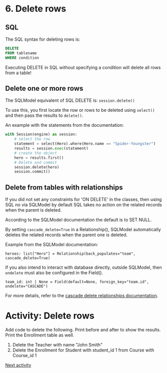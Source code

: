 # 6. Delete rows

## SQL
The SQL syntax for deleting rows is:

```sql
DELETE 
FROM tablename
WHERE condition
```

Executing DELETE in SQL without specifying a condition will delete all rows from a table!

## Delete one or more rows

The SQLModel equivalent of SQL DELETE is: `session.delete()`

To use this, you first locate the row or rows to be deleted using `select()` and then pass the results to `delete()`.

An example with the statements from the documentation:

```python
with Session(engine) as session:
    # select the row
    statement = select(Hero).where(Hero.name == "Spider-Youngster")
    results = session.exec(statement)
    # create the object
    hero = results.first()
    # Delete and commit
    session.delete(hero)
    session.commit()
```

## Delete from tables with relationships

If you did not set any constraints for 'ON DELETE' in the classes, then using SQL no via SQLModel by default SQL takes
no action on the related records when the parent is deleted.

According to the SQLModel documentation the default is to SET NULL.

By setting `cascade_delete=True` in a Relationship(), SQLModel automatically deletes the related records when the parent
one is deleted.

Example from the SQLModel documentation:

`heroes: list["Hero"] = Relationship(back_populates="team", cascade_delete=True)`

If you also intend to interact with database directly, outside SQLModel, then `ondelete` must also be configured in the
Field().

`team_id: int | None = Field(default=None, foreign_key="team.id", ondelete="CASCADE")`

For more details, refer to
the [cascade delete relationships documentation](https://sqlmodel.tiangolo.com/tutorial/relationship-attributes/cascade-delete-relationships/#cascade-delete-relationships).

# Activity: Delete rows

Add code to delete the following. Print before and after to show the results. Print the Enrollment table as well.

1. Delete the Teacher with name "John Smith"
2. Delete the Enrollment for Student with student_id 1 from Course with Course_id 1

[Next activity](8-07-update.md)